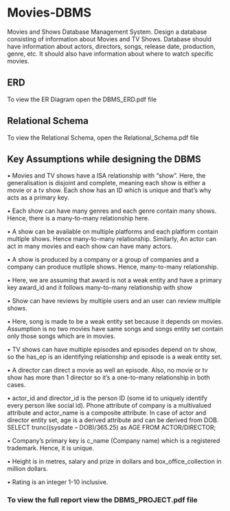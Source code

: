 # Movies-DBMS
Movies and Shows Database Management System.
Design a database consisting of information about Movies and TV Shows. Database should have information about actors, directors, songs, release date, production, genre, etc. It should also have information about where to watch specific movies.
  
## ERD
To view the ER Diagram open the DBMS_ERD.pdf file


## Relational Schema
To view the Relational Schema, open the Relational_Schema.pdf file

## Key Assumptions while designing the DBMS
• Movies and TV shows have a ISA relationship with “show”. Here, the generalisation is disjoint and complete, meaning each show is either a movie or a tv show. Each show has an ID which is unique and that’s why acts as a primary key.

• Each show can have many genres and each genre contain many shows. Hence, there is a many-to-many relationship here.

• A show can be available on multiple platforms and each platform contain multiple shows. Hence many-to-many relationship. Similarly, An actor can act in many movies and each show can have many actors.

• A show is produced by a company or a group of companies and a company can produce mutliple shows. Hence, many-to-many relationship.

• Here, we are assuming that award is not a weak entity and have a
primary key award_id and it follows many-to-many relationship with
show

• Show can have reviews by multiple users and an user can review
multiple shows.

• Here, song is made to be a weak entity set because it depends on
movies. Assumption is no two movies have same songs and songs entity
set contain only those songs which are in movies.

• TV shows can have multiple episodes and episodes depend on tv show,
so the has_ep is an identifying relationship and episode is a weak entity
set.

• A director can direct a movie as well an episode. Also, no movie or tv
show has more than 1 director so it’s a one-to-many relationship in both
cases.

• actor_id and director_id is the person ID (some id to uniquely identify
every person like social id). Phone attribute of company is a multivalued
attribute and actor_name is a composite attribute. In case of actor and
director entity set, age is a derived attribute and can be derived from
DOB.
SELECT trunc((sysdate – DOB)/365.25) as AGE FROM
ACTOR/DIRECTOR;

• Company’s primary key is c_name (Company name) which is a registered
trademark. Hence, it is unique.

• Height is in metres, salary and prize in dollars and box_office_collection
in million dollars.

• Rating is an integer 1-10 inclusive.


### To view the full report view the DBMS_PROJECT.pdf file
